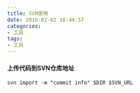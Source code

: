 ```yaml
---
title: SVN使用
date: 2018-02-02 16:44:57
categories: 
- 工具
tags: 
- 工具
---
```



#### 上传代码到SVN仓库地址

```
svn import -m "commit info" $DIR $SVN_URL
```
